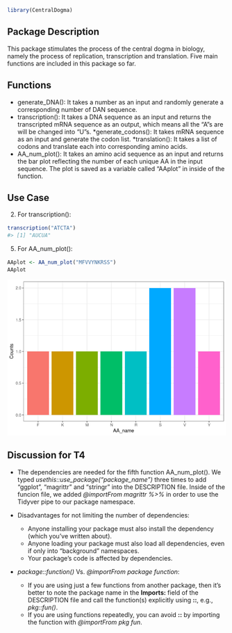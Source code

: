 
``` r
library(CentralDogma)
```

## Package Description

This package stimulates the process of the central dogma in biology,
namely the process of replication, transcription and translation. Five
main functions are included in this package so far.

## Functions

-   generate_DNA(): It takes a number as an input and randomly generate
    a corresponding number of DAN sequence.
-   transcription(): It takes a DNA sequence as an input and returns the
    transcripted mRNA sequence as an output, which means all the “A”s
    are will be changed into “U”s. *generate_codons(): It takes mRNA
    sequence as an input and generate the codon list. *translation(): It
    takes a list of codons and translate each into corresponding amino
    acids.
-   AA_num_plot(): It takes an amino acid sequence as an input and
    returns the bar plot reflecting the number of each unique AA in the
    input sequence. The plot is saved as a variable called “AAplot” in
    inside of the function.

## Use Case

2.  For transcription():

``` r
transcription("ATCTA")
#> [1] "AUCUA"
```

5.  For AA_num_plot():

``` r
AAplot <- AA_num_plot("MFVVYNKRSS")
AAplot
```

![](README_files/figure-gfm/unnamed-chunk-3-1.png)<!-- -->

## Discussion for T4

-   The dependencies are needed for the fifth function AA_num_plot(). We
    typed *usethis::use_package(“package_name”)* three times to add
    “ggplot”, “magrittr” and “stringr” into the DESCRIPTION file. Inside
    of the funcion file, we added *@importFrom magrittr %\>%* in order
    to use the Tidyver pipe to our package namespace.

-   Disadvantages for not limiting the number of dependencies:

    -   Anyone installing your package must also install the dependency
        (which you’ve written about).
    -   Anyone loading your package must also load all dependencies,
        even if only into “background” namespaces.
    -   Your package’s code is affected by dependencies.

-   *package::function()* Vs. *@importFrom package function*:

    -   If you are using just a few functions from another package, then
        it’s better to note the package name in the **Imports:** field
        of the DESCRIPTION file and call the function(s) explicitly
        using **::**, e.g., *pkg::fun()*.
    -   If you are using functions repeatedly, you can avoid **::** by
        importing the function with *@importFrom pkg fun*.
